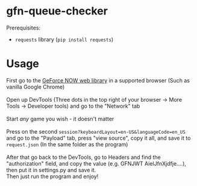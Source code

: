 # gfn-queue-checker
Prerequisites:
* `requests` library (`pip install requests`)

# Usage
First go to the [GeForce NOW web library](https://play.geforcenow.com/) in a supported browser (Such as vanilla Google Chrome)<br><br>
Open up DevTools (Three dots in the top right of your browser -> More Tools -> Developer tools) and go to the "Network" tab<br><br>
Start *any* game you wish - it doesn't matter<br><br>
Press on the second `session?keyboardLayout=en-US&languageCode=en_US` and go to the "Payload" tab, press "view source", copy it all, and save it to `request.json` (In the same folder as the program)<br><br>
After that go back to the DevTools, go to Headers and find the "authorization" field, and copy the value (e.g. GFNJWT AieIJfnXjdfje....), then put it in settings.py and save it.<br>
Then just run the program and enjoy!<br><br>
